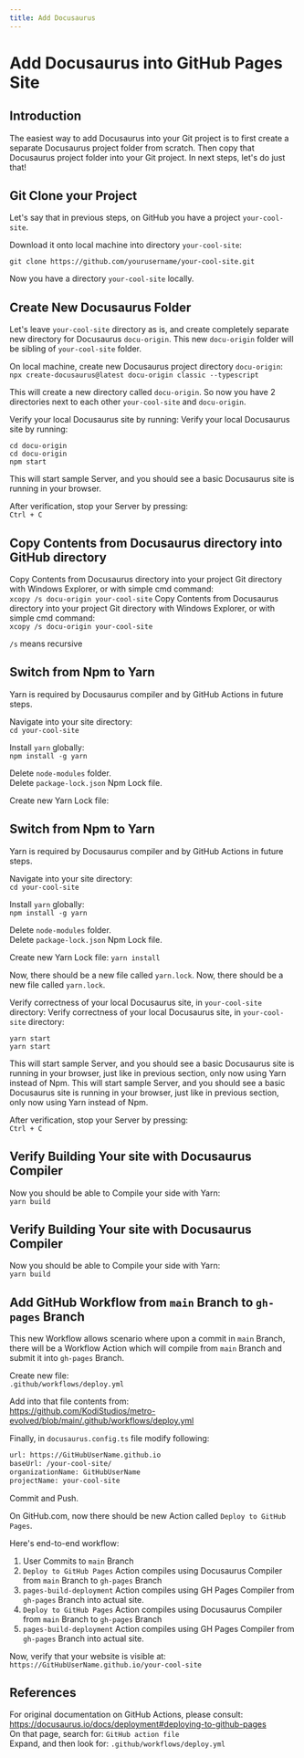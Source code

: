 ```yaml
---
title: Add Docusaurus
---
```


# Add Docusaurus into GitHub Pages Site

## Introduction

The easiest way to add Docusaurus into your Git project is to first create a separate Docusaurus project folder from scratch. Then copy that Docusaurus project folder into your Git project. In next steps, let's do just that!

## Git Clone your Project

Let's say that in previous steps, on GitHub you have a project `your-cool-site`.

Download it onto local machine into directory `your-cool-site`:
```Cmd
git clone https://github.com/yourusername/your-cool-site.git
```

Now you have a directory `your-cool-site` locally.

 ## Create New Docusaurus Folder

Let's leave `your-cool-site` directory as is, and create completely separate new directory for Docusaurus `docu-origin`. This new `docu-origin` folder will be sibling of `your-cool-site` folder.

On local machine, create new Docusaurus project directory `docu-origin`:  
`npx create-docusaurus@latest docu-origin classic --typescript`

This will create a new directory called `docu-origin`. So now you have 2 directories next to each other `your-cool-site` and `docu-origin`.

Verify your local Docusaurus site by running:
Verify your local Docusaurus site by running:

```Cmd
cd docu-origin
cd docu-origin
npm start
```

This will start sample Server, and you should see a basic Docusaurus site is running in your browser.

After verification, stop your Server by pressing:  
`Ctrl + C`

## Copy Contents from Docusaurus directory into GitHub directory

Copy Contents from Docusaurus directory into your project Git directory with Windows Explorer, or with simple cmd command:  
`xcopy /s docu-origin your-cool-site`
Copy Contents from Docusaurus directory into your project Git directory with Windows Explorer, or with simple cmd command:  
`xcopy /s docu-origin your-cool-site`

`/s` means recursive

## Switch from Npm to Yarn

Yarn is required by Docusaurus compiler and by GitHub Actions in future steps.

Navigate into your site directory:  
`cd your-cool-site`

Install `yarn` globally:  
`npm install -g yarn`

Delete `node-modules` folder.  
Delete `package-lock.json` Npm Lock file.

Create new Yarn Lock file:
## Switch from Npm to Yarn

Yarn is required by Docusaurus compiler and by GitHub Actions in future steps.

Navigate into your site directory:  
`cd your-cool-site`

Install `yarn` globally:  
`npm install -g yarn`

Delete `node-modules` folder.  
Delete `package-lock.json` Npm Lock file.

Create new Yarn Lock file:
`yarn install`

Now, there should be a new file called `yarn.lock`.
Now, there should be a new file called `yarn.lock`.

Verify correctness of your local Docusaurus site, in `your-cool-site` directory:
Verify correctness of your local Docusaurus site, in `your-cool-site` directory:

```Cmd
yarn start
yarn start
```

This will start sample Server, and you should see a basic Docusaurus site is running in your browser, just like in previous section, only now using Yarn instead of Npm.
This will start sample Server, and you should see a basic Docusaurus site is running in your browser, just like in previous section, only now using Yarn instead of Npm.

After verification, stop your Server by pressing:  
`Ctrl + C`

## Verify Building Your site with Docusaurus Compiler

Now you should be able to Compile your side with Yarn:  
`yarn build`

## Verify Building Your site with Docusaurus Compiler

Now you should be able to Compile your side with Yarn:  
`yarn build`

## Add GitHub Workflow from `main` Branch to `gh-pages` Branch

This new Workflow allows scenario where upon a commit in `main` Branch, there will be a Workflow Action which will compile from `main` Branch and submit it into `gh-pages` Branch.

Create new file:  
`.github/workflows/deploy.yml`

Add into that file contents from:  
https://github.com/KodiStudios/metro-evolved/blob/main/.github/workflows/deploy.yml

Finally, in `docusaurus.config.ts` file modify following:

```txt
url: https://GitHubUserName.github.io
baseUrl: /your-cool-site/
organizationName: GitHubUserName
projectName: your-cool-site
```

Commit and Push.

On GitHub.com, now there should be new Action called `Deploy to GitHub Pages`.

Here's end-to-end workflow:

1. User Commits to `main` Branch
1. `Deploy to GitHub Pages` Action compiles using Docusaurus Compiler from `main` Branch to `gh-pages` Branch
1. `pages-build-deployment` Action compiles using GH Pages Compiler from `gh-pages` Branch into actual site.
1. `Deploy to GitHub Pages` Action compiles using Docusaurus Compiler from `main` Branch to `gh-pages` Branch
1. `pages-build-deployment` Action compiles using GH Pages Compiler from `gh-pages` Branch into actual site.

Now, verify that your website is visible at:  
`https://GitHubUserName.github.io/your-cool-site`

## References

For original documentation on GitHub Actions, please consult:  
https://docusaurus.io/docs/deployment#deploying-to-github-pages  
On that page, search for: `GitHub action file`  
Expand, and then look for: `.github/workflows/deploy.yml`
